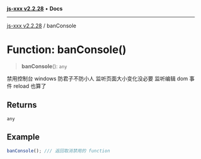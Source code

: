 [**js-xxx v2.2.28**](../README.md) • **Docs**

***

[js-xxx v2.2.28](../README.md) / banConsole

# Function: banConsole()

> **banConsole**(): `any`

禁用控制台
windows
防君子不防小人
监听页面大小变化没必要
监听编辑 dom 事件 reload 也算了

## Returns

`any`

## Example

```ts
banConsole(); /// 返回取消禁用的 function
```
